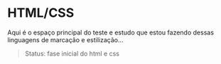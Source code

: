 <h1>HTML/CSS</h1>
<p>Aqui é o espaço principal do teste e estudo que estou fazendo dessas linguagens de marcação e estilização...</p>

> Status: fase inicial do html e css


